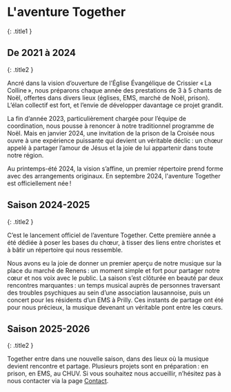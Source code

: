 # L'aventure Together
{: .title1 }

## De 2021 à 2024
{: .title2 }

Ancré dans la vision d’ouverture de l’Église Évangélique de Crissier « La Colline », nous préparons chaque année des prestations de 3 à 5 chants de Noël, offertes dans divers lieux (églises, EMS, marché de Noël, prison).
L’élan collectif est fort, et l’envie de développer davantage ce projet grandit.

La fin d’année 2023, particulièrement chargée pour l’équipe de coordination, nous pousse à renoncer à notre traditionnel programme de Noël.
Mais en janvier 2024, une invitation de la prison de la Croisée nous ouvre à une expérience puissante qui devient un véritable déclic : un chœur appelé à partager l’amour de Jésus et la joie de lui appartenir dans toute notre région.

Au printemps-été 2024, la vision s’affine, un premier répertoire prend forme avec des arrangements originaux.
En septembre 2024, l'aventure <span class="parisienne-400">Together</span> est officiellement née !

## Saison 2024-2025
{: .title2 }

C’est le lancement officiel de l’aventure Together.
Cette première année a été dédiée à poser les bases du chœur, à tisser des liens entre choristes et à bâtir un répertoire qui nous ressemble.

Nous avons eu la joie de donner un premier aperçu de notre musique sur la place du marché de Renens : un moment simple et fort pour partager notre cœur et nos voix avec le public.
La saison s’est clôturée en beauté par deux rencontres marquantes : un temps musical auprès de personnes traversant des troubles psychiques au sein d’une association lausannoise, puis un concert pour les résidents d’un EMS à Prilly.
Ces instants de partage ont été pour nous précieux, la musique devenant un véritable pont entre les cœurs.

## Saison 2025-2026
{: .title2 }

Together entre dans une nouvelle saison, dans des lieux où la musique devient rencontre et partage. Plusieurs projets sont en préparation : en prison, en EMS, au CHUV.
Si vous souhaitez nous accueillir, n’hésitez pas à nous contacter via la page [Contact](/contact/).
